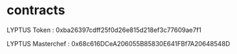 # contracts

LYPTUS Token : 0xba26397cdff25f0d26e815d218ef3c77609ae7f1

LYPTUS Masterchef : 0x68c616DCeA206055B85830E641FBf7A20648548D
